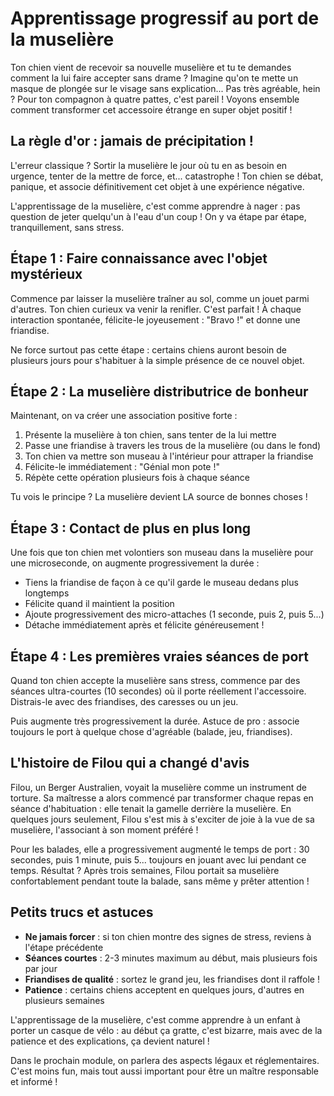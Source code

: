 # Apprentissage progressif au port de la muselière

Ton chien vient de recevoir sa nouvelle muselière et tu te demandes comment la lui faire accepter sans drame ? Imagine qu'on te mette un masque de plongée sur le visage sans explication... Pas très agréable, hein ? Pour ton compagnon à quatre pattes, c'est pareil ! Voyons ensemble comment transformer cet accessoire étrange en super objet positif !

## La règle d'or : jamais de précipitation !

L'erreur classique ? Sortir la muselière le jour où tu en as besoin en urgence, tenter de la mettre de force, et... catastrophe ! Ton chien se débat, panique, et associe définitivement cet objet à une expérience négative.

L'apprentissage de la muselière, c'est comme apprendre à nager : pas question de jeter quelqu'un à l'eau d'un coup ! On y va étape par étape, tranquillement, sans stress.

## Étape 1 : Faire connaissance avec l'objet mystérieux

Commence par laisser la muselière traîner au sol, comme un jouet parmi d'autres. Ton chien curieux va venir la renifler. C'est parfait ! À chaque interaction spontanée, félicite-le joyeusement : "Bravo !" et donne une friandise.

Ne force surtout pas cette étape : certains chiens auront besoin de plusieurs jours pour s'habituer à la simple présence de ce nouvel objet.

## Étape 2 : La muselière distributrice de bonheur

Maintenant, on va créer une association positive forte :
1. Présente la muselière à ton chien, sans tenter de la lui mettre
2. Passe une friandise à travers les trous de la muselière (ou dans le fond)
3. Ton chien va mettre son museau à l'intérieur pour attraper la friandise
4. Félicite-le immédiatement : "Génial mon pote !"
5. Répète cette opération plusieurs fois à chaque séance

Tu vois le principe ? La muselière devient LA source de bonnes choses !

## Étape 3 : Contact de plus en plus long

Une fois que ton chien met volontiers son museau dans la muselière pour une microseconde, on augmente progressivement la durée :
- Tiens la friandise de façon à ce qu'il garde le museau dedans plus longtemps
- Félicite quand il maintient la position
- Ajoute progressivement des micro-attaches (1 seconde, puis 2, puis 5...)
- Détache immédiatement après et félicite généreusement !

## Étape 4 : Les premières vraies séances de port

Quand ton chien accepte la muselière sans stress, commence par des séances ultra-courtes (10 secondes) où il porte réellement l'accessoire. Distrais-le avec des friandises, des caresses ou un jeu.

Puis augmente très progressivement la durée. Astuce de pro : associe toujours le port à quelque chose d'agréable (balade, jeu, friandises).

## L'histoire de Filou qui a changé d'avis

Filou, un Berger Australien, voyait la muselière comme un instrument de torture. Sa maîtresse a alors commencé par transformer chaque repas en séance d'habituation : elle tenait la gamelle derrière la muselière. En quelques jours seulement, Filou s'est mis à s'exciter de joie à la vue de sa muselière, l'associant à son moment préféré !

Pour les balades, elle a progressivement augmenté le temps de port : 30 secondes, puis 1 minute, puis 5... toujours en jouant avec lui pendant ce temps. Résultat ? Après trois semaines, Filou portait sa muselière confortablement pendant toute la balade, sans même y prêter attention !

## Petits trucs et astuces

- **Ne jamais forcer** : si ton chien montre des signes de stress, reviens à l'étape précédente
- **Séances courtes** : 2-3 minutes maximum au début, mais plusieurs fois par jour
- **Friandises de qualité** : sortez le grand jeu, les friandises dont il raffole !
- **Patience** : certains chiens acceptent en quelques jours, d'autres en plusieurs semaines

L'apprentissage de la muselière, c'est comme apprendre à un enfant à porter un casque de vélo : au début ça gratte, c'est bizarre, mais avec de la patience et des explications, ça devient naturel !

Dans le prochain module, on parlera des aspects légaux et réglementaires. C'est moins fun, mais tout aussi important pour être un maître responsable et informé ! 